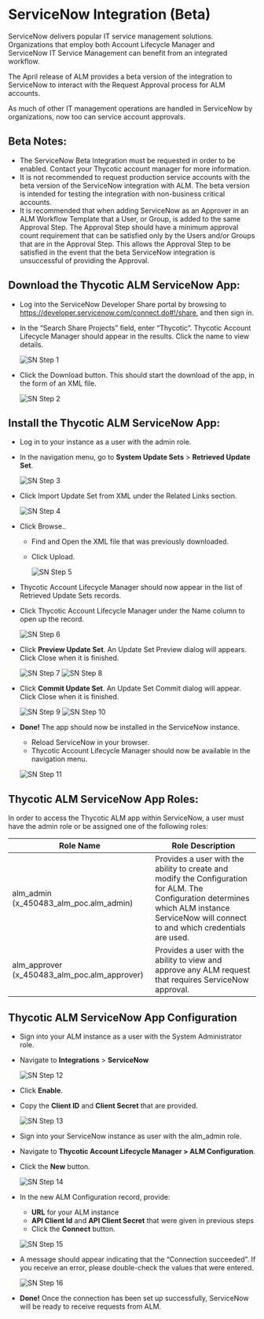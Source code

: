 [title]: # (ServiceNow Integration)
[tags]: # (Account Lifecycle Manager,ALM,ServiceNow)
[priority]: # (5195)

# ServiceNow Integration (Beta)

ServiceNow delivers popular IT service management solutions. Organizations that employ both Account Lifecycle Manager and ServiceNow IT Service Management can benefit from an integrated workflow. 

The April release of ALM provides a beta version of the integration to ServiceNow to interact with the Request Approval process for ALM accounts. 

As much of other IT management operations are handled in ServiceNow by organizations, now too can service account approvals.

## Beta Notes:

* The ServiceNow Beta Integration must be requested in order to be enabled. Contact your Thycotic account manager for more information. 
* It is not recommended to request production service accounts with the beta version of the ServiceNow integration with ALM. The beta version is intended for testing the integration with non-business critical accounts.
* It is recommended that when adding ServiceNow as an Approver in an ALM Workflow Template that a User, or Group, is added to the same Approval Step. The Approval Step should have a minimum approval count requirement that can be satisfied only by the Users and/or Groups that are in the Approval Step. This allows the Approval Step to be satisfied in the event that the beta ServiceNow integration is unsuccessful of providing the Approval. 

## Download the Thycotic ALM ServiceNow App:

* Log into the ServiceNow Developer Share portal by browsing to https://developer.servicenow.com/connect.do#!/share, and then sign in.

* In the “Search Share Projects” field, enter “Thycotic”. Thycotic Account Lifecycle Manager should appear in the results. Click the name to view details.

    ![SN Step 1](images/SN1.png)

* Click the Download button. This should start the download of the app, in the form of an XML file.

    ![SN Step 2](images/SN2.png)

## Install the Thycotic ALM ServiceNow App:

* Log in to your instance as a user with the admin role.

* In the navigation menu, go to **System Update Sets** > **Retrieved Update Set**.

    ![SN Step 3](images/SN3.png)

* Click Import Update Set from XML under the Related Links section.

    ![SN Step 4](images/SN4.png)

* Click Browse..

    * Find and Open the XML file that was previously downloaded.

    * Click Upload.

      ![SN Step 5](images/SN5.png)

* Thycotic Account Lifecycle Manager should now appear in the list of Retrieved Update Sets records.

* Click Thycotic Account Lifecycle Manager under the Name column to open up the record.

    ![SN Step 6](images/SN6.png)

*  Click **Preview Update Set**. An Update Set Preview dialog will appears. Click Close when it is finished.

    ![SN Step 7](images/SN7.png)
    ![SN Step 8](images/SN8.png)

* Click **Commit Update Set**. An Update Set Commit dialog will appear. Click Close when it is finished.
    
    ![SN Step 9](images/SN9.png)
    ![SN Step 10](images/SN10.png)

* **Done!** The app should now be installed in the ServiceNow instance. 
    * Reload ServiceNow in your browser.
    * Thycotic Account Lifecycle Manager should now be available in the navigation menu.
    
    ![SN Step 11](images/SN11.png)

## Thycotic ALM ServiceNow App Roles:

In order to access the Thycotic ALM app within ServiceNow, a user must have the admin role or be assigned one of the following roles:

| Role Name           | Role Description |
|---------------------|-------------------------------|
| alm_admin (x_450483_alm_poc.alm_admin)| Provides a user with the ability to create and modify the Configuration for ALM. The Configuration determines which ALM instance ServiceNow will connect to and which credentials are used.|
| alm_approver (x_450483_alm_poc.alm_approver)| Provides a user with the ability to view and approve any ALM request that requires ServiceNow approval.|

## Thycotic ALM ServiceNow App Configuration

* Sign into your ALM instance as a user with the System Administrator role.

* Navigate to **Integrations** > **ServiceNow**

    ![SN Step 12](images/SN12.png)

* Click **Enable**.

* Copy the **Client ID** and **Client Secret** that are provided.
   
    ![SN Step 13](images/SN13.png)

* Sign into your ServiceNow instance as user with the alm_admin role.

* Navigate to **Thycotic Account Lifecycle Manager > ALM Configuration**.

* Click the **New** button.

    ![SN Step 14](images/SN14.png)

* In the new ALM Configuration record, provide:
    * **URL** for your ALM instance
    * **API Client Id** and **API Client Secret** that were given in previous steps
    * Click the **Connect** button.

    ![SN Step 15](images/SN15.png)

* A message should appear indicating that the “Connection succeeded”. If you receive an error, please double-check the values that were entered.

    ![SN Step 16](images/SN16.png)

* **Done!** Once the connection has been set up successfully, ServiceNow will be ready to receive requests from ALM.


